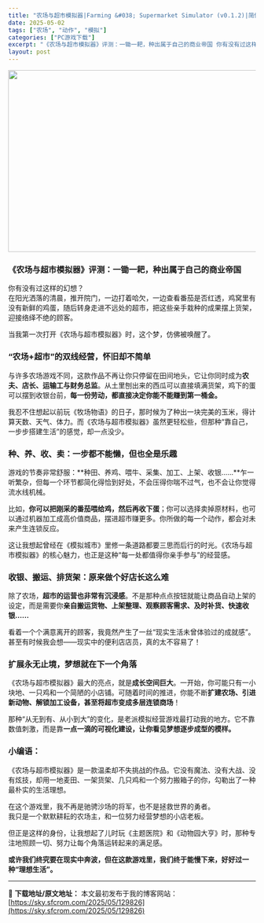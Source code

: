 ```yaml
---
title: "农场与超市模拟器|Farming &#038; Supermarket Simulator (v0.1.2)|简体中文"
date: 2025-05-02
tags: ["农场", "动作", "模拟"]
categories: ["PC游戏下载"]
excerpt: "《农场与超市模拟器》评测：一锄一耙，种出属于自己的商业帝国 你有没有过这样的幻想？在阳光洒落的清晨，推开院门，一边打着哈欠，一边查看番茄是否红透，鸡窝里有没有新鲜的鸡蛋，随后转身走进不远处的超市，把这些亲手栽种的成果摆上货架，迎接络绎不绝的顾客。 当我第一次打开《农场与超市模拟器》时，这个梦，仿佛被&hellip;"
layout: post
---
```


<img class="aligncenter size-full wp-image-129827" src="https://sky.sfcrom.com/wp-content/uploads/2025/05/2025050205185688.webp" alt="" width="660" height="370" />
<h3 class="" data-start="60" data-end="97"><strong data-start="64" data-end="97">《农场与超市模拟器》评测：一锄一耙，种出属于自己的商业帝国</strong></h3>
<p class="" data-start="99" data-end="195">你有没有过这样的幻想？<br data-start="110" data-end="113" />在阳光洒落的清晨，推开院门，一边打着哈欠，一边查看番茄是否红透，鸡窝里有没有新鲜的鸡蛋，随后转身走进不远处的超市，把这些亲手栽种的成果摆上货架，迎接络绎不绝的顾客。</p>
<p class="" data-start="197" data-end="227">当我第一次打开《农场与超市模拟器》时，这个梦，仿佛被唤醒了。</p>

<h3 class="" data-start="229" data-end="256"><strong data-start="233" data-end="256">“农场+超市”的双线经营，怀旧却不简单</strong></h3>
<p class="" data-start="258" data-end="368">与许多农场游戏不同，这款作品不再让你只停留在田间地头，它让你同时成为<strong data-start="292" data-end="310">农夫、店长、运输工与财务总监</strong>。从土里刨出来的西瓜可以直接填满货架，鸡下的蛋可以摆到收银台前，<strong data-start="342" data-end="368">每一份劳动，都直接决定你能不能赚到第一桶金。</strong></p>
<p class="" data-start="370" data-end="460">我忍不住想起以前玩《牧场物语》的日子，那时候为了种出一块完美的玉米，得计算天数、天气、体力。而《农场与超市模拟器》虽然更轻松些，但那种“靠自己，一步步搭建生活”的感觉，却一点没少。</p>

<h3 class="" data-start="462" data-end="491"><strong data-start="466" data-end="491">种、养、收、卖：一步都不能懒，但也全是乐趣</strong></h3>
<p class="" data-start="493" data-end="573">游戏的节奏非常舒服：**种田、养鸡、喂牛、采集、加工、上架、收银……**乍一听繁杂，但每一个环节都简化得恰到好处，不会压得你喘不过气，也不会让你觉得流水线机械。</p>
<p class="" data-start="575" data-end="659">比如，<strong data-start="578" data-end="601">你可以把刚采的番茄喂给鸡，然后再收下蛋</strong>；你可以选择卖掉原材料，也可以通过机器加工成高价值商品，摆进超市赚更多。你所做的每一个动作，都会对未来产生连锁反应。</p>
<p class="" data-start="661" data-end="731">这让我想起曾经在《模拟城市》里修一条道路都要三思而后行的时光。《农场与超市模拟器》的核心魅力，也正是这种“每一处都值得你亲手参与”的经营感。</p>

<h3 class="" data-start="733" data-end="761"><strong data-start="737" data-end="761">收银、搬运、排货架：原来做个好店长这么难</strong></h3>
<p class="" data-start="763" data-end="845">除了农场，<strong data-start="768" data-end="784">超市的运营也非常有沉浸感</strong>。不是那种点点按钮就能让商品自动上架的设定，而是需要你<strong data-start="811" data-end="845">亲自搬运货物、上架整理、观察顾客需求、及时补货、快速收银……</strong></p>
<p class="" data-start="847" data-end="912">看着一个个满意离开的顾客，我竟然产生了一丝“现实生活未曾体验过的成就感”。甚至有时候我会想——现实中的便利店店员，真的太不容易了！</p>

<h3 class="" data-start="914" data-end="938"><strong data-start="918" data-end="938">扩展永无止境，梦想就在下一个角落</strong></h3>
<p class="" data-start="940" data-end="1045">《农场与超市模拟器》最大的亮点，就是<strong data-start="958" data-end="968">成长空间巨大</strong>。一开始，你可能只有一小块地、一只鸡和一个简陋的小店铺。可随着时间的推进，你能不断<strong data-start="1009" data-end="1044">扩建农场、引进新动物、解锁加工设备，甚至将超市变成多层连锁商场</strong>！</p>
<p class="" data-start="1047" data-end="1121">那种“从无到有、从小到大”的变化，是老派模拟经营游戏最打动我的地方。它不靠数值刺激，而是靠<strong data-start="1092" data-end="1121">一点一滴的可视化建设，让你看见梦想逐步成型的模样。</strong></p>

<h3 class="" data-start="1123" data-end="1135"><strong data-start="1127" data-end="1135">小编语：</strong></h3>
<p class="" data-start="1137" data-end="1218">《农场与超市模拟器》是一款温柔却不失挑战的作品。它没有魔法、没有大战、没有炫技，却用一地麦田、一架货架、几只鸡和一个努力搬箱子的你，勾勒出了一种最朴实的生活理想。</p>
<p class="" data-start="1220" data-end="1284">在这个游戏里，我不再是驰骋沙场的将军，也不是拯救世界的勇者。<br data-start="1250" data-end="1253" />我只是一个默默耕耘的农场主，和一位努力经营梦想的小店老板。</p>
<p class="" data-start="1286" data-end="1345">但正是这样的身份，让我想起了儿时玩《主题医院》和《动物园大亨》时，那种专注地照顾一切、努力让每个角落运转起来的满足感。</p>
<p class="" data-start="1347" data-end="1394"><strong data-start="1347" data-end="1394">或许我们终究要在现实中奔波，但在这款游戏里，我们终于能慢下来，好好过一种“理想生活”。</strong></p>

---
📖 **下载地址/原文地址：** 本文最初发布于我的博客网站：[https://sky.sfcrom.com/2025/05/129826](https://sky.sfcrom.com/2025/05/129826)
